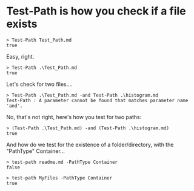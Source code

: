 ﻿# Test-Path is how you check if a file exists

    > Test-Path Test_Path.md
    true

Easy, right.

    > Test-Path .\Test_Path.md
    true

Let's check for two files....

    > Test-Path .\Test_Path.md -and Test-Path .\histogram.md
    Test-Path : A parameter cannot be found that matches parameter name 'and'.

No, that's not right, here's how you test for two paths:

    > (Test-Path .\Test_Path.md) -and (Test-Path .\histogram.md)
    true

And how do we test for the existence of a folder/directory, with the "PathType" Container...

    > test-path readme.md -PathType Container
    false

    > test-path MyFiles -PathType Container
    true